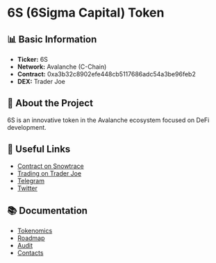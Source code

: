 # 6S (6Sigma Capital) Token

## 📊 Basic Information
- **Ticker:** 6S
- **Network:** Avalanche (C-Chain)
- **Contract:** 0xa3b32c8902efe448cb5117686adc54a3be96feb2
- **DEX:** Trader Joe

## 🚀 About the Project
6S is an innovative token in the Avalanche ecosystem focused on DeFi development.

## 🔗 Useful Links
- [Contract on Snowtrace](https://snowtrace.io/address/0xa3b32c8902efe448cb5117686adc54a3be96feb2)
- [Trading on Trader Joe](https://traderjoexyz.com)
- [Telegram](https://t.me/SigmaCapital6S)
- [Twitter](https://twitter.com/6SigmaCapital)

## 📚 Documentation
- [Tokenomics](TOKENOMICS.md)
- [Roadmap](ROADMAP.md)
- [Audit](AUDIT.md)
- [Contacts](CONTACTS.md)
